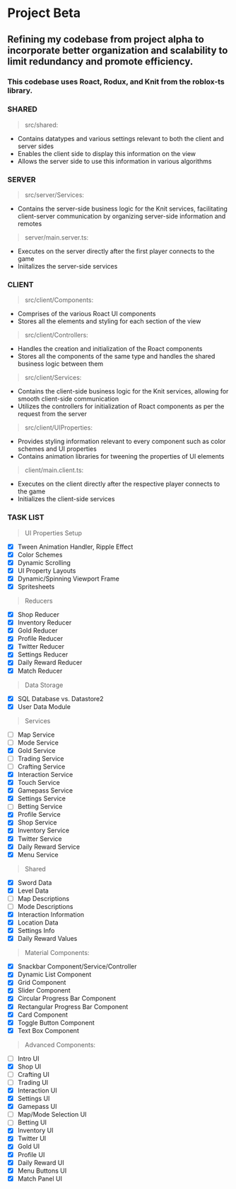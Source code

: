 # Project Beta
## Refining my codebase from project alpha to incorporate better organization and scalability to limit redundancy and promote efficiency. 
### This codebase uses Roact, Rodux, and Knit from the roblox-ts library.
### **SHARED**
> src/shared:
- Contains datatypes and various settings relevant to both the client and server sides
- Enables the client side to display this information on the view
- Allows the server side to use this information in various algorithms
### **SERVER**
> src/server/Services:
- Contains the server-side business logic for the Knit services, facilitating client-server communication by organizing server-side information and remotes
> server/main.server.ts:
- Executes on the server directly after the first player connects to the game
- Iniitalizes the server-side services
### **CLIENT**
> src/client/Components:
- Comprises of the various Roact UI components
- Stores all the elements and styling for each section of the view
> src/client/Controllers:
- Handles the creation and initialization of the Roact components
- Stores all the components of the same type and handles the shared business logic between them
> src/client/Services:
- Contains the client-side business logic for the Knit services, allowing for smooth client-side communication
- Utilizes the controllers for initialization of Roact components as per the request from the server
> src/client/UIProperties:
- Provides styling information relevant to every component such as color schemes and UI properties
- Contains animation libraries for tweening the properties of UI elements
> client/main.client.ts:
- Executes on the client directly after the respective player connects to the game
- Initializes the client-side services
### **TASK LIST**

> UI Properties Setup
- [x] Tween Animation Handler, Ripple Effect
- [x] Color Schemes
- [x] Dynamic Scrolling
- [x] UI Property Layouts
- [x] Dynamic/Spinning Viewport Frame
- [x] Spritesheets

> Reducers
- [x] Shop Reducer
- [x] Inventory Reducer
- [x] Gold Reducer
- [x] Profile Reducer
- [x] Twitter Reducer
- [x] Settings Reducer
- [x] Daily Reward Reducer
- [x] Match Reducer

> Data Storage
- [x] SQL Database vs. Datastore2
- [x] User Data Module

> Services
- [ ] Map Service
- [ ] Mode Service
- [x] Gold Service
- [ ] Trading Service
- [ ] Crafting Service
- [x] Interaction Service
- [x] Touch Service
- [x] Gamepass Service
- [x] Settings Service
- [ ] Betting Service
- [x] Profile Service
- [x] Shop Service
- [x] Inventory Service
- [x] Twitter Service
- [x] Daily Reward Service
- [x] Menu Service

> Shared
- [x] Sword Data
- [x] Level Data
- [ ] Map Descriptions
- [ ] Mode Descriptions
- [x] Interaction Information
- [x] Location Data
- [x] Settings Info
- [x] Daily Reward Values

> Material Components:
- [x] Snackbar Component/Service/Controller
- [x] Dynamic List Component
- [x] Grid Component
- [x] Slider Component
- [x] Circular Progress Bar Component
- [x] Rectangular Progress Bar Component
- [x] Card Component
- [x] Toggle Button Component
- [x] Text Box Component

> Advanced Components:
- [ ] Intro UI
- [x] Shop UI
- [ ] Crafting UI
- [ ] Trading UI
- [x] Interaction UI
- [x] Settings UI
- [x] Gamepass UI
- [ ] Map/Mode Selection UI
- [ ] Betting UI
- [x] Inventory UI
- [x] Twitter UI
- [x] Gold UI
- [x] Profile UI
- [x] Daily Reward UI
- [x] Menu Buttons UI
- [x] Match Panel UI